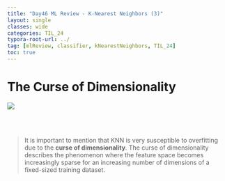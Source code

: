 ```yaml
---
title: "Day46 ML Review - K-Nearest Neighbors (3)"
layout: single
classes: wide
categories: TIL_24
typora-root-url: ../
tag: [mlReview, classifier, kNearestNeighbors, TIL_24]
toc: true 
---
```


# The Curse of Dimensionality

<img src="/blog/images/2024-08-05-TIL24_Day46/IMG_1473.JPG">

<br><br>

> It is important to mention that KNN is very susceptible to overfitting due to the **curse of dimensionality**. The curse of dimensionality describes the phenomenon where the feature space becomes increasingly sparse for an increasing number of dimensions of a fixed-sized training dataset.

 



